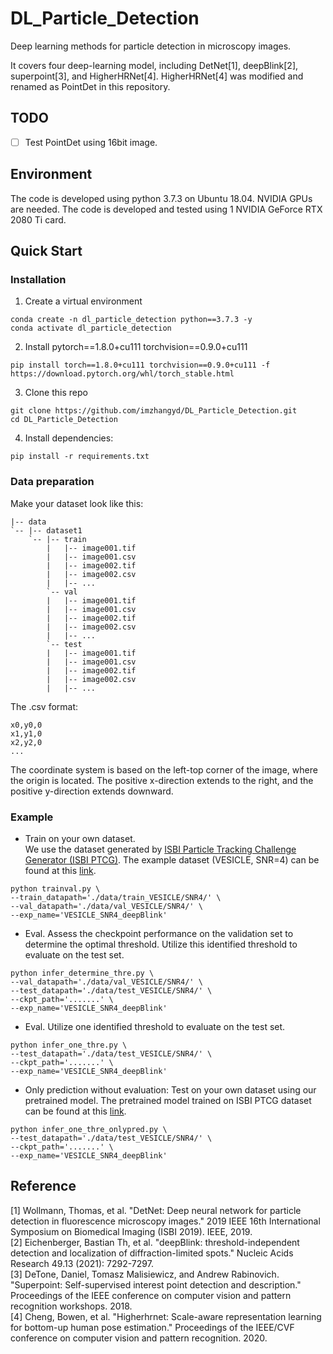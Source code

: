 # DL_Particle_Detection
Deep learning methods for particle detection in microscopy images.

It covers four deep-learning model, including DetNet[1], deepBlink[2], superpoint[3], and HigherHRNet[4]. HigherHRNet[4] was modified and renamed as PointDet in this repository.

## TODO
- [ ] Test PointDet using 16bit image.


## Environment
The code is developed using python 3.7.3 on Ubuntu 18.04. NVIDIA GPUs are needed. The code is developed and tested using 1 NVIDIA GeForce RTX 2080 Ti card.
## Quick Start
### Installation
1. Create a virtual environment
```
conda create -n dl_particle_detection python==3.7.3 -y
conda activate dl_particle_detection
```
2. Install pytorch==1.8.0+cu111 torchvision==0.9.0+cu111
```
pip install torch==1.8.0+cu111 torchvision==0.9.0+cu111 -f https://download.pytorch.org/whl/torch_stable.html
```
3. Clone this repo
```
git clone https://github.com/imzhangyd/DL_Particle_Detection.git
cd DL_Particle_Detection
```
4. Install dependencies:
 ```
 pip install -r requirements.txt
 ```

### Data preparation
Make your dataset look like this:
```
|-- data
`-- |-- dataset1
    `-- |-- train
        |   |-- image001.tif
        |   |-- image001.csv
        |   |-- image002.tif
        |   |-- image002.csv
        |   |-- ...
        `-- val
        |   |-- image001.tif
        |   |-- image001.csv
        |   |-- image002.tif
        |   |-- image002.csv
        |   |-- ...
        `-- test
        |   |-- image001.tif
        |   |-- image001.csv
        |   |-- image002.tif
        |   |-- image002.csv
        |   |-- ...
```
The .csv format:
```
x0,y0,0
x1,y1,0
x2,y2,0
...
```
The coordinate system is based on the left-top corner of the image, where the origin is located. The positive x-direction extends to the right, and the positive y-direction extends downward.

### Example
- Train on your own dataset.  
We use the dataset generated by [ISBI Particle Tracking Challenge Generator (ISBI PTCG)](https://icy.bioimageanalysis.org/plugin/isbi-challenge-tracking-benchmark-generator/). The example dataset (VESICLE, SNR=4) can be found at  this [link](https://drive.google.com/drive/folders/1tCSGMq3c6st5XpwrgJ_nWVPWJPHj02ku?usp=sharing).
```
python trainval.py \
--train_datapath='./data/train_VESICLE/SNR4/' \
--val_datapath='./data/val_VESICLE/SNR4/' \
--exp_name='VESICLE_SNR4_deepBlink'

```
- Eval. Assess the checkpoint performance on the validation set to determine the optimal threshold. Utilize this identified threshold to evaluate on the test set.
```
python infer_determine_thre.py \
--val_datapath='./data/val_VESICLE/SNR4/' \
--test_datapath='./data/test_VESICLE/SNR4/' \
--ckpt_path='.......' \
--exp_name='VESICLE_SNR4_deepBlink'
```
- Eval. Utilize one identified threshold to evaluate on the test set.
```
python infer_one_thre.py \
--test_datapath='./data/test_VESICLE/SNR4/' \
--ckpt_path='.......' \
--exp_name='VESICLE_SNR4_deepBlink'
```
- Only prediction without evaluation: Test on your own dataset using our pretrained model. 
The pretrained model trained on ISBI PTCG dataset can be found at this [link](https://drive.google.com/drive/folders/1W93aOc_rCUnCS4D1ZFBSN4YJa-va-8hN?usp=sharing).
```
python infer_one_thre_onlypred.py \
--test_datapath='./data/test_VESICLE/SNR4/' \
--ckpt_path='.......' \
--exp_name='VESICLE_SNR4_deepBlink'
```

## Reference
[1] Wollmann, Thomas, et al. "DetNet: Deep neural network for particle detection in fluorescence microscopy images." 2019 IEEE 16th International Symposium on Biomedical Imaging (ISBI 2019). IEEE, 2019.  
[2] Eichenberger, Bastian Th, et al. "deepBlink: threshold-independent detection and localization of diffraction-limited spots." Nucleic Acids Research 49.13 (2021): 7292-7297.  
[3] DeTone, Daniel, Tomasz Malisiewicz, and Andrew Rabinovich. "Superpoint: Self-supervised interest point detection and description." Proceedings of the IEEE conference on computer vision and pattern recognition workshops. 2018.   
[4] Cheng, Bowen, et al. "Higherhrnet: Scale-aware representation learning for bottom-up human pose estimation." Proceedings of the IEEE/CVF conference on computer vision and pattern recognition. 2020.

